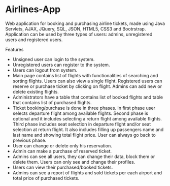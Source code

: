# Airlines-App
Web application for booking and purchasing airline tickets, made using Java Servlets, AJAX, JQuery, SQL, JSON, HTML5, CSS3 and Bootrstrap. Application can be used by three types of users: admins, unregistered users and registered users.

Features
- Unsigned user can login to the system.
- Unregistered users can register to the system.
- Users can logout from system.
- Main page contains list of flights with functionalities of searching and sorting flights. Users can also view a single flight. Registered users can reserve or purchase ticket by clicking on flight. Admins can add new or delete existing flights.
- Administrators have a table that contains list of booked flights and table that contains list of purchased flights.
- Ticket booking/purchase is done in three phases. In first phase user selects departure flight among available flights. Second phase is optional and it includes selecting a return flight among available flights. Third phase includes seat selection in departure flight and/or seat selection at return flight. It also includes filling up passengers name and last name and showing total flight price. User can always go back to previous phase.
- User can change or delete only his reservation.
- Admin can make a purchase of reserved ticket.
- Admins can see all users, they can change their data, block them or delete them. Users can only see and change their profiles.
- Users can view their purchased/booked tickets.
- Admins can see a report of flights and sold tickets per each airport and total price of purchased tickets.
